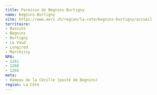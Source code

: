 ```yaml
---
title: Paroisse de Begnins-Burtigny
name: Begnins-Burtigny
site: https://www.eerv.ch/region/la-cote/begnins-burtigny/accueil
territoire:
- Bassins
- Begnins
- Burtigny
- Le Vaud
- Longirod
- Marchissy
NPA:
- 1261
- 1268
- 1269
meta:
- Hameau de la Cézille (poste de Begnins)
region: La Côte
---
```

